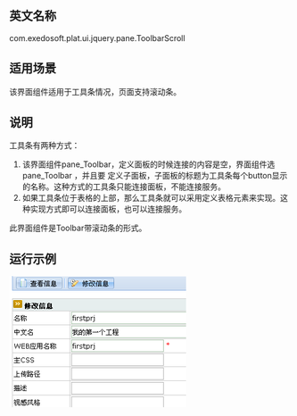## 英文名称 ##

com.exedosoft.plat.ui.jquery.pane.ToolbarScroll

## 适用场景 ##

该界面组件适用于工具条情况，页面支持滚动条。

## 说明 ##

工具条有两种方式：

  1. 该界面组件pane\_Toolbar，定义面板的时候连接的内容是空，界面组件选pane\_Toolbar ，并且要 定义子面板，子面板的标题为工具条每个button显示的名称。这种方式的工具条只能连接面板，不能连接服务。
  1. 如果工具条位于表格的上部，那么工具条就可以采用定义表格元素来实现。这种实现方式即可以连接面板，也可以连接服务。

此界面组件是Toolbar带滚动条的形式。


## 运行示例 ##


<img src='imgs/p_toolbar.png' />

